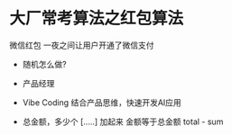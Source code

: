 # 大厂常考算法之红包算法

微信红包 一夜之间让用户开通了微信支付

- 随机怎么做?
- 产品经理
- Vibe Coding 结合产品思维，快速开发AI应用
  
- 总金额，多少个
  [.....]
  加起来 金额等于总金额
  total - sum
